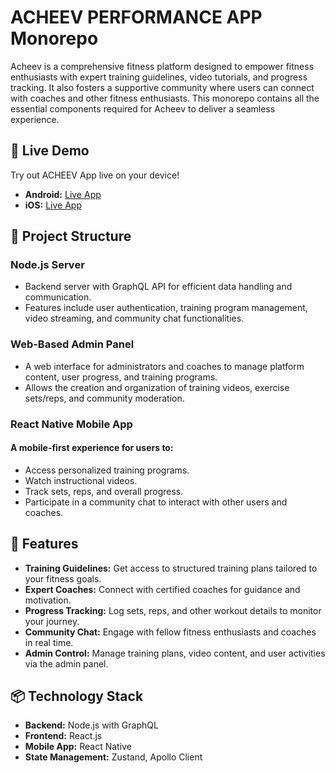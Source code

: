
# ACHEEV PERFORMANCE APP Monorepo

Acheev is a comprehensive fitness platform designed to empower fitness enthusiasts with expert training guidelines, video tutorials, and progress tracking. It also fosters a supportive community where users can connect with coaches and other fitness enthusiasts. This monorepo contains all the essential components required for Acheev to deliver a seamless experience.


## 📱 Live Demo
Try out ACHEEV App live on your device!
- **Android:** [Live App](https://play.google.com/store/apps/details?id=com.acheev.performance) 
- **iOS:** [Live App](https://apps.apple.com/us/app/acheev-performance-app/id1636595346) 

## 📂 Project Structure

### Node.js Server

- Backend server with GraphQL API for efficient data handling and communication.
- Features include user authentication, training program management, video streaming, and community chat functionalities.

### Web-Based Admin Panel

- A web interface for administrators and coaches to manage platform content, user progress, and training programs.  
- Allows the creation and organization of training videos, exercise sets/reps, and community moderation.

### React Native Mobile App

#### A mobile-first experience for users to:
- Access personalized training programs.  
- Watch instructional videos.  
- Track sets, reps, and overall progress.  
- Participate in a community chat to interact with other users and coaches.


## 🚀 Features
+ **Training Guidelines:** Get access to structured training plans tailored to your fitness goals.
+ **Expert Coaches:** Connect with certified coaches for guidance and motivation.
+ **Progress Tracking:** Log sets, reps, and other workout details to monitor your journey.
+ **Community Chat:** Engage with fellow fitness enthusiasts and coaches in real time.
+ **Admin Control:** Manage training plans, video content, and user activities via the admin panel.
## 📦 Technology Stack
- **Backend:** Node.js with GraphQL
- **Frontend:** React.js
- **Mobile App:** React Native
- **State Management:** Zustand, Apollo Client
  
